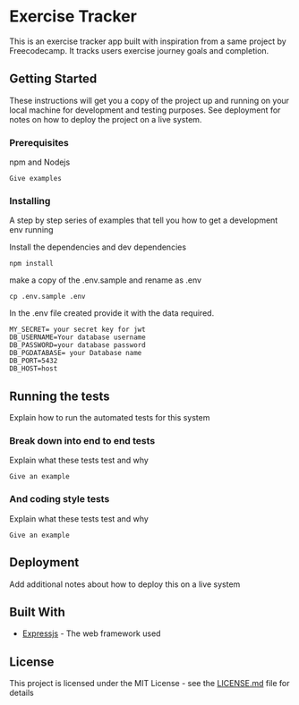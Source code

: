 # Exercise Tracker

This is an exercise tracker app built with inspiration from a same project by Freecodecamp. It tracks users exercise journey goals and completion.

## Getting Started

These instructions will get you a copy of the project up and running on your local machine for development and testing purposes. See deployment for notes on how to deploy the project on a live system.

### Prerequisites

npm and Nodejs <br> 

```
Give examples
```

### Installing

A step by step series of examples that tell you how to get a development env running

Install the dependencies and dev dependencies 
```
npm install
```

make a copy of the .env.sample and rename as .env

```
cp .env.sample .env
```

In the .env file created provide it with the data required.

```
MY_SECRET= your secret key for jwt
DB_USERNAME=Your database username
DB_PASSWORD=your database password
DB_PGDATABASE= your Database name
DB_PORT=5432
DB_HOST=host
```

## Running the tests

Explain how to run the automated tests for this system

### Break down into end to end tests

Explain what these tests test and why

```
Give an example
```

### And coding style tests

Explain what these tests test and why

```
Give an example
```

## Deployment

Add additional notes about how to deploy this on a live system

## Built With

* [Expressjs](https://expressjs.com/) - The web framework used


## License

This project is licensed under the MIT License - see the [LICENSE.md](LICENSE.md) file for details

